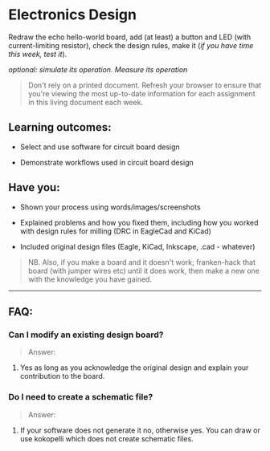 # Electronics Design
Redraw the echo hello-world board, add (at least) a button and LED (with current-limiting resistor), check the design rules, make it (_if you have time this week, test it_).

_optional: simulate its operation. Measure its operation_

> Don't rely on a printed document. Refresh your browser to ensure that you're viewing the most up-to-date information for each assignment in this living document each week.

## Learning outcomes:
* Select and use software for circuit board design

* Demonstrate workflows used in circuit board design

## Have you:
* Shown your process using words/images/screenshots  

* Explained problems and how you fixed them, including how you worked with design rules for milling (DRC in EagleCad and KiCad)

* Included original design files (Eagle, KiCad, Inkscape, .cad - whatever)

> NB.  Also, if you make a board and it doesn't work; franken-hack that board (with jumper wires etc) until it does work, then make a new one with the knowledge you have gained.

---

## FAQ:

### Can I modify an existing design board?
> Answer:
1. Yes as long as you acknowledge the original design and explain your contribution to the board.

### Do I need to create a schematic file?
> Answer:
1. If your software does not generate it no, otherwise yes. You can draw or use kokopelli which does not create schematic files.
